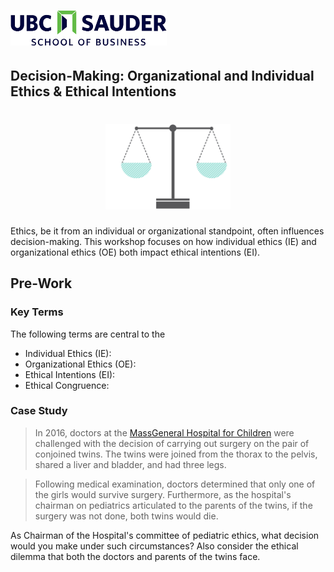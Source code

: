 <h1 align="left">
<img float="center" src="/images/img/Sauder.png" width=250 />
<h2>Decision-Making: Organizational and Individual Ethics & Ethical Intentions

</h2>
</h1>

<h1 align="center">
<img float="center" src="/images/img/Ethics.png" width=200 />
</h1>

Ethics, be it from an individual or organizational standpoint, often influences decision-making. This workshop focuses on how individual ethics (IE) and organizational ethics (OE) both impact ethical intentions (EI).

## Pre-Work

### Key Terms

The following terms are central to the

* Individual Ethics (IE):
* Organizational Ethics (OE):
* Ethical Intentions (EI):
* Ethical Congruence:

### Case Study

> In 2016, doctors at the [MassGeneral Hospital for Children](https://www.massgeneral.org/children/)  were challenged with the decision of carrying out surgery on the pair of conjoined twins. The twins were joined from the thorax to the pelvis, shared a liver and bladder, and had three legs.

> Following medical examination, doctors determined that only one of the girls would survive surgery. Furthermore, as the hospital's chairman on pediatrics articulated to the parents of the twins, if the surgery was not done, both twins would die.

As Chairman of the Hospital's committee of pediatric ethics, what decision would you make under such circumstances? Also consider the ethical dilemma that both the doctors and parents of the twins face.  
